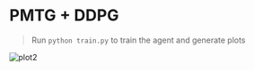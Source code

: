 # PMTG + DDPG

> Run `python train.py` to train the agent and generate plots

![plot2](plots/infinity.gif)
